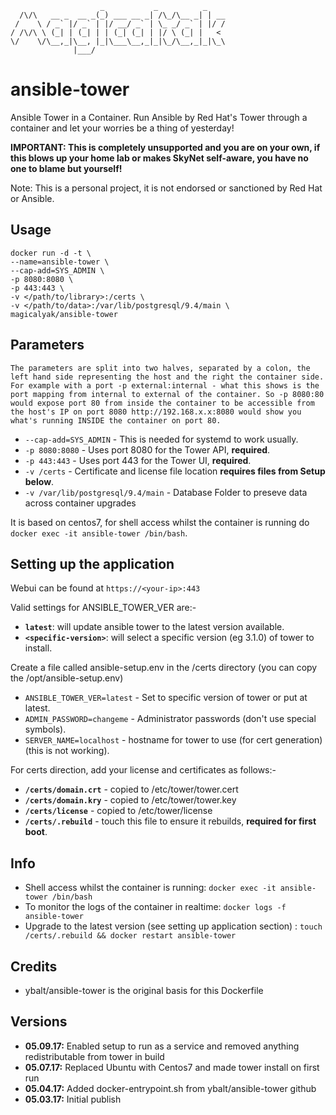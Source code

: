 ```
                    _           _          _    
  /\/\   __ _  __ _(_) ___ __ _| /\_/\__ _| | __
 /    \ / _` |/ _` | |/ __/ _` | \_ _/ _` | |/ /
/ /\/\ \ (_| | (_| | | (_| (_| | |/ \ (_| |   < 
\/    \/\__,_|\__, |_|\___\__,_|_|\_/\__,_|_|\_\
              |___/                             
```

# ansible-tower
Ansible Tower in a Container. Run Ansible by Red Hat's Tower through a container and let your worries be a thing of yesterday!

**IMPORTANT: This is completely unsupported and you are on your own, if this blows up your home lab or makes SkyNet self-aware, you have no one to blame but yourself!**

Note: This is a personal project, it is not endorsed or sanctioned by Red Hat or Ansible.

## Usage
```
docker run -d -t \
--name=ansible-tower \
--cap-add=SYS_ADMIN \
-p 8080:8080 \
-p 443:443 \
-v </path/to/library>:/certs \
-v </path/to/data>:/var/lib/postgresql/9.4/main \
magicalyak/ansible-tower
```
## Parameters

`The parameters are split into two halves, separated by a colon, the left hand side representing the host and the right the container side. 
For example with a port -p external:internal - what this shows is the port mapping from internal to external of the container.
So -p 8080:80 would expose port 80 from inside the container to be accessible from the host's IP on port 8080
http://192.168.x.x:8080 would show you what's running INSIDE the container on port 80.`

* `--cap-add=SYS_ADMIN` - This is needed for systemd to work usually.
* `-p 8080:8080` - Uses port 8080 for the Tower API, **required**.
* `-p 443:443` - Uses port 443 for the Tower UI, **required**.
* `-v /certs` - Certificate and license file location **requires files from Setup below**.
* `-v /var/lib/postgresql/9.4/main` - Database Folder to preseve data across container upgrades

It is based on centos7, for shell access whilst the container is running do `docker exec -it ansible-tower /bin/bash`.

## Setting up the application
Webui can be found at `https://<your-ip>:443`

Valid settings for ANSIBLE_TOWER_VER are:-
+ **`latest`**: will update ansible tower to the latest version available.
+ **`<specific-version>`**: will select a specific version (eg 3.1.0) of tower to install.

Create a file called ansible-setup.env in the /certs directory (you can copy the /opt/ansible-setup.env)
* `ANSIBLE_TOWER_VER=latest` - Set to specific version of tower or put at latest.
* `ADMIN_PASSWORD=changeme` - Administrator passwords (don't use special symbols).
* `SERVER_NAME=localhost` - hostname for tower to use (for cert generation) (this is not working). 

For certs direction, add your license and certificates as follows:-
+ **`/certs/domain.crt`** - copied to /etc/tower/tower.cert
+ **`/certs/domain.kry`** - copied to /etc/tower/tower.key
+ **`/certs/license`** - copied to /etc/tower/license
+ **`/certs/.rebuild`** - touch this file to ensure it rebuilds, **required for first boot**.

## Info

* Shell access whilst the container is running: `docker exec -it ansible-tower /bin/bash`
* To monitor the logs of the container in realtime: `docker logs -f ansible-tower`
* Upgrade to the latest version (see setting up application section) : `touch /certs/.rebuild && docker restart ansible-tower`

## Credits
* ybalt/ansible-tower is the original basis for this Dockerfile

## Versions
+ **05.09.17:** Enabled setup to run as a service and removed anything redistributable from tower in build
+ **05.07.17:** Replaced Ubuntu with Centos7 and made tower install on first run
+ **05.04.17:** Added docker-entrypoint.sh from ybalt/ansible-tower github
+ **05.03.17:** Initial publish
